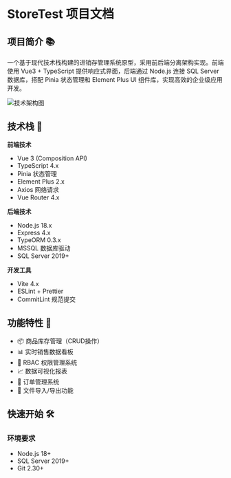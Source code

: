 # StoreTest 项目文档

## 项目简介 📚
一个基于现代技术栈构建的进销存管理系统原型，采用前后端分离架构实现。前端使用 Vue3 + TypeScript 提供响应式界面，后端通过 Node.js 连接 SQL Server 数据库，搭配 Pinia 状态管理和 Element Plus UI 组件库，实现高效的企业级应用开发。

![技术架构图](https://via.placeholder.com/800x400?text=Technology+Stack+Diagram)

## 技术栈 🔧

**前端技术**
- Vue 3 (Composition API)
- TypeScript 4.x
- Pinia 状态管理
- Element Plus 2.x
- Axios 网络请求
- Vue Router 4.x

**后端技术**
- Node.js 18.x
- Express 4.x
- TypeORM 0.3.x
- MSSQL 数据库驱动
- SQL Server 2019+

**开发工具**
- Vite 4.x
- ESLint + Prettier
- CommitLint 规范提交

## 功能特性 🚀
- 📦 商品库存管理（CRUD操作）
- 📊 实时销售数据看板
- 👥 RBAC 权限管理系统
- 📈 数据可视化报表
- 🛒 订单管理系统
- 📁 文件导入/导出功能

## 快速开始 🛠️

### 环境要求
- Node.js 18+
- SQL Server 2019+
- Git 2.30+
